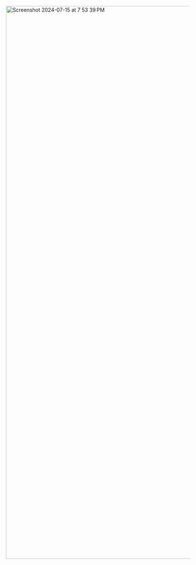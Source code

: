 <img width="1512" alt="Screenshot 2024-07-15 at 7 53 39 PM" src="https://github.com/user-attachments/assets/9dd88c7f-feeb-42bb-a2f8-288097143332">
